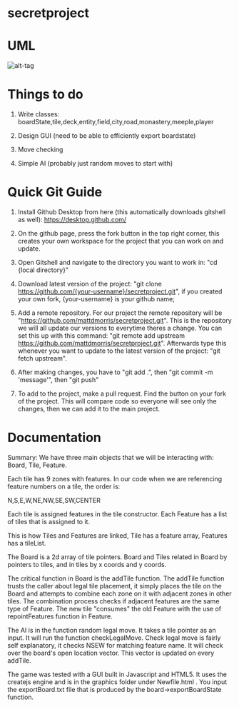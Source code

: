 # secretproject
# UML

![alt-tag](https://github.com/mattdmorris/secretproject/blob/master/uml/umlpng.png)

# Things to do

1) Write classes: boardState,tile,deck,entity,field,city,road,monastery,meeple,player

2) Design GUI (need to be able to efficiently export boardstate)

3) Move checking

4) Simple AI (probably just random moves to start with)


# Quick Git Guide

1) Install Github Desktop from here (this automatically downloads gitshell as well): https://desktop.github.com/

2) On the github page, press the fork button in the top right corner, this creates your own workspace for the project that you can work on and update.

3) Open Gitshell and navigate to the directory you want to work in: "cd {local directory}"

4) Download latest version of the project: "git clone https://github.com/{your-username}/secretproject.git",  if you created your own fork, {your-username} is your github name;

5) Add a remote repository. For our project the remote repository will be "https://github.com/mattdmorris/secretproject.git". This is the repository we will all update our versions to everytime theres a change. You can set this up with this command: "git remote add upstream https://github.com/mattdmorris/secretproject.git". Afterwards type this whenever you want to update to the latest version of the project: "git fetch upstream".

5) After making changes, you have to "git add .", then "git commit -m 'message'", then "git push"

6) To add to the project, make a pull request. Find the button on your fork of the project. This will compare code so everyone will see only the changes, then we can add it to the main project.




# Documentation

Summary:
We have three main objects that we will be interacting with: Board, Tile, Feature.

Each tile has 9 zones with features. In our code when we are referencing feature numbers on a tile, the order is: 

N,S,E,W,NE,NW,SE,SW,CENTER

Each tile is assigned features in the tile constructor. Each Feature has a list of tiles that is assigned to it.

This is how Tiles and Features are linked, Tile has a feature array, Features has a tileList.

The Board is a 2d array of tile pointers. Board and Tiles related in Board by pointers to tiles, and in tiles by x coords and y coords.

The critical function in Board is the addTile function. The addTile function trusts the caller about legal tile placement, 
it simply places the tile on the Board and attempts to combine each zone on it with adjacent zones in other tiles. The combination
process checks if adjacent features are the same type of Feature. The new tile "consumes" the old Feature with the use of 
repointFeatures function in Feature.

The AI is in the function random legal move. It takes a tile pointer as an input. It will run the function checkLegalMove. Check legal move is fairly self explanatory, it checks NSEW for matching feature name. It will check over the board's open location vector. 
This vector is updated on every addTile.

The game was tested with a GUI built in Javascript and HTML5. It uses the createjs engine and is in the graphics folder under Newfile.html  . You input the exportBoard.txt file that is produced by the board->exportBoardState function.











